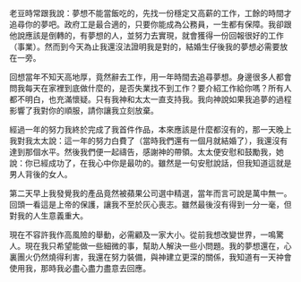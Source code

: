 老豆時常跟我說：夢想不能當飯吃的，先找一份穩定又高薪的工作，工餘的時間才追尋你的夢吧。政府工是最合適的，只要你能成為公務員，一生都有保障。我卻跟他說應該是倒轉的，有夢想的人，並努力去實現，就會獲得一份回報很好的工作（事業）。然而到今天為止我還沒法證明我是對的，結婚生仔後我的夢想必需要放在一旁。

回想當年不知天高地厚，竟然辭去工作，用一年時間去追尋夢想。身邊很多人都會問我每天在家裡到底做什麼的，是否失業找不到工作？要介紹工作給你嗎？所有人都不明白，也充滿懷疑。只有我神和太太一直支持我。我向神說如果我追夢的過程影響了我對你的順服，請你讓我立刻放棄。

經過一年的努力我終於完成了我首件作品，本來應該是什麼都沒有的，那一天晚上我對我太太說：這一年的努力白費了（當時我們還有一個月就結婚了），我還沒有達到那個水平。然後我們便一起禱告，感謝神的帶領。太太便安慰和鼓勵我，她說：你已經成功了，在我心中你是最叻的。雖然是一句安慰說話，但我知道這就是男人背後的女人。

第二天早上我發覺我的產品竟然被蘋果公司選中精選，當年而言可說是萬中無一。回頭一看這是上帝的保護，讓我不至於灰心喪志。雖然最後沒有得到一分一毫，但對我的人生意義重大。

現在不容許我作高風險的舉動，必需顧及一家大小。從前我想改變世界，一鳴驚人。現在我只希望能做一些細微的事，幫助人解決一些小問題。我的夢想還在，心裏團火仍然燒得利害，我還在努力裝備，與神建立更深的關係，我知道有一天祌會使用我，那時我必盡心盡力盡意去回應。